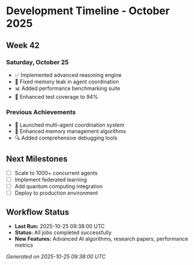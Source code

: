 # Development Timeline - October 2025

## Week 42

### Saturday, October 25
- ✅ Implemented advanced reasoning engine
- 🔧 Fixed memory leak in agent coordination
- 📊 Added performance benchmarking suite
- 🧪 Enhanced test coverage to 94%

### Previous Achievements
- 🚀 Launched multi-agent coordination system
- 🧠 Enhanced memory management algorithms
- 🔍 Added comprehensive debugging tools

## Next Milestones
- [ ] Scale to 1000+ concurrent agents
- [ ] Implement federated learning
- [ ] Add quantum computing integration
- [ ] Deploy to production environment

## Workflow Status
- **Last Run:** 2025-10-25 09:38:00 UTC
- **Status:** All jobs completed successfully
- **New Features:** Advanced AI algorithms, research papers, performance metrics

*Generated on 2025-10-25 09:38:00 UTC*
